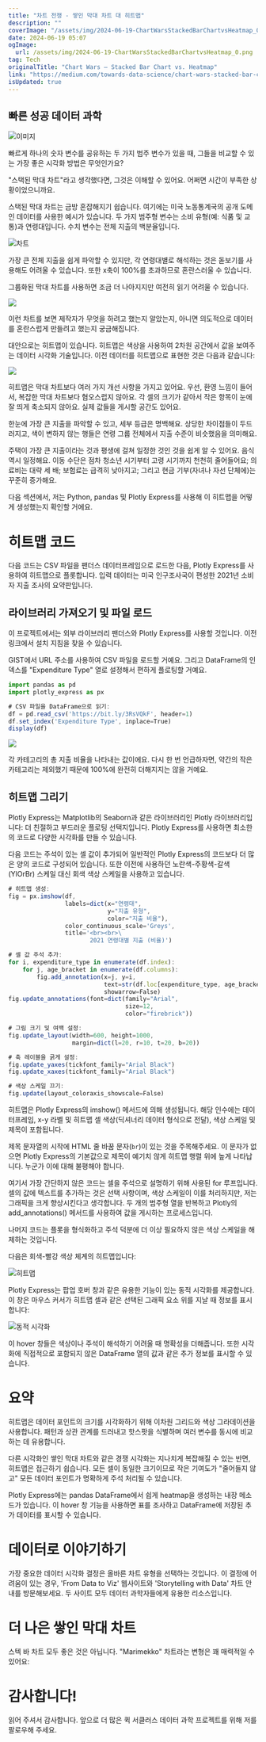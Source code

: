 ```yaml
---
title: "차트 전쟁 - 쌓인 막대 차트 대 히트맵"
description: ""
coverImage: "/assets/img/2024-06-19-ChartWarsStackedBarChartvsHeatmap_0.png"
date: 2024-06-19 05:07
ogImage:
  url: /assets/img/2024-06-19-ChartWarsStackedBarChartvsHeatmap_0.png
tag: Tech
originalTitle: "Chart Wars — Stacked Bar Chart vs. Heatmap"
link: "https://medium.com/towards-data-science/chart-wars-stacked-bar-chart-vs-heatmap-959423de6fee"
isUpdated: true
---
```


## 빠른 성공 데이터 과학

![이미지](/assets/img/2024-06-19-ChartWarsStackedBarChartvsHeatmap_0.png)

빠르게 하나의 숫자 변수를 공유하는 두 가지 범주 변수가 있을 때, 그들을 비교할 수 있는 가장 좋은 시각화 방법은 무엇인가요?

"스택된 막대 차트"라고 생각했다면, 그것은 이해할 수 있어요. 어쩌면 시간이 부족한 상황이었으니까요.

<div class="content-ad"></div>

스택된 막대 차트는 금방 혼잡해지기 쉽습니다. 여기에는 미국 노동통계국의 공개 도메인 데이터를 사용한 예시가 있습니다. 두 가지 범주형 변수는 소비 유형(예: 식품 및 교통)과 연령대입니다. 수치 변수는 전체 지출의 백분율입니다.

![차트](/assets/img/2024-06-19-ChartWarsStackedBarChartvsHeatmap_1.png)

가장 큰 전체 지출을 쉽게 파악할 수 있지만, 각 연령대별로 해석하는 것은 돋보기를 사용해도 어려울 수 있습니다. 또한 x축이 100%를 초과하므로 혼란스러울 수 있습니다.

그룹화된 막대 차트를 사용하면 조금 더 나아지지만 여전히 읽기 어려울 수 있습니다.

<div class="content-ad"></div>

<img src="/assets/img/2024-06-19-ChartWarsStackedBarChartvsHeatmap_2.png" />

이런 차트를 보면 제작자가 무엇을 하려고 했는지 알았는지, 아니면 의도적으로 데이터를 혼란스럽게 만들려고 했는지 궁금해집니다.

대안으로는 히트맵이 있습니다. 히트맵은 색상을 사용하여 2차원 공간에서 값을 보여주는 데이터 시각화 기술입니다. 이전 데이터를 히트맵으로 표현한 것은 다음과 같습니다:

<img src="/assets/img/2024-06-19-ChartWarsStackedBarChartvsHeatmap_3.png" />

<div class="content-ad"></div>

히트맵은 막대 차트보다 여러 가지 개선 사항을 가지고 있어요. 우선, 환영 느낌이 들어서, 복잡한 막대 차트보다 혐오스럽지 않아요. 각 셀의 크기가 같아서 작은 항목이 눈에 잘 띄게 축소되지 않아요. 실제 값들을 게시할 공간도 있어요.

한눈에 가장 큰 지출을 파악할 수 있고, 세부 등급은 명백해요. 상당한 차이점들이 두드러지고, 색이 변하지 않는 행들은 연령 그룹 전체에서 지출 수준이 비슷했음을 의미해요.

주택이 가장 큰 지출이라는 것과 평생에 걸쳐 일정한 것인 것을 쉽게 알 수 있어요. 음식 역시 일정해요. 이동 수단은 점차 청소년 시기부터 고령 시기까지 천천히 줄어들어요; 의료비는 대략 세 배; 보험료는 급격히 낮아지고; 그리고 현금 기부(자녀나 자선 단체에)는 꾸준히 증가해요.

다음 섹션에서, 저는 Python, pandas 및 Plotly Express를 사용해 이 히트맵을 어떻게 생성했는지 확인할 거에요.

<div class="content-ad"></div>

# 히트맵 코드

다음 코드는 CSV 파일을 팬더스 데이터프레임으로 로드한 다음, Plotly Express를 사용하여 히트맵으로 플롯합니다. 입력 데이터는 미국 인구조사국이 편성한 2021년 소비자 지출 조사의 요약판입니다.

## 라이브러리 가져오기 및 파일 로드

이 프로젝트에서는 외부 라이브러리 팬더스와 Plotly Express를 사용할 것입니다. 이전 링크에서 설치 지침을 찾을 수 있습니다.

<div class="content-ad"></div>

GIST에서 URL 주소를 사용하여 CSV 파일을 로드할 거예요. 그리고 DataFrame의 인덱스를 "Expenditure Type" 열로 설정해서 편하게 플로팅할 거예요.

```js
import pandas as pd
import plotly_express as px

# CSV 파일을 DataFrame으로 읽기:
df = pd.read_csv('https://bit.ly/3RsVQkF', header=1)
df.set_index('Expenditure Type', inplace=True)
display(df)
```

<img src="/assets/img/2024-06-19-ChartWarsStackedBarChartvsHeatmap_4.png" />

각 카테고리의 총 지출 비율을 나타내는 값이에요. 다시 한 번 언급하자면, 약간의 작은 카테고리는 제외했기 때문에 100%에 완전히 더해지지는 않을 거예요.

<div class="content-ad"></div>

## 히트맵 그리기

Plotly Express는 Matplotlib의 Seaborn과 같은 라이브러리인 Plotly 라이브러리입니다: 더 친절하고 부드러운 플로팅 선택지입니다. Plotly Express를 사용하면 최소한의 코드로 다양한 시각화를 만들 수 있습니다.

다음 코드는 주석이 있는 셀 값이 추가되어 일반적인 Plotly Express의 코드보다 더 많은 양의 코드로 구성되어 있습니다. 또한 이전에 사용하던 노란색-주황색-갈색 (YlOrBr) 스케일 대신 회색 색상 스케일을 사용하고 있습니다.

```js
# 히트맵 생성:
fig = px.imshow(df,
                labels=dict(x="연령대",
                            y="지출 유형",
                            color="지출 비율"),
                color_continuous_scale='Greys',
                title='<br><br>\
                       2021 연령대별 지출 (비율)')

# 셀 값 주석 추가:
for i, expenditure_type in enumerate(df.index):
    for j, age_bracket in enumerate(df.columns):
        fig.add_annotation(x=j, y=i,
                           text=str(df.loc[expenditure_type, age_bracket]),
                           showarrow=False)
fig.update_annotations(font=dict(family="Arial",
                                 size=12,
                                 color="firebrick"))

# 그림 크기 및 여백 설정:
fig.update_layout(width=600, height=1000,
                  margin=dict(l=20, r=10, t=20, b=20))

# 축 레이블을 굵게 설정:
fig.update_yaxes(tickfont_family="Arial Black")
fig.update_xaxes(tickfont_family="Arial Black")

# 색상 스케일 끄기:
fig.update(layout_coloraxis_showscale=False)
```

<div class="content-ad"></div>

히트맵은 Plotly Express의 imshow() 메서드에 의해 생성됩니다. 해당 인수에는 데이터프레임, x-y 라벨 및 히트맵 셀 색상(딕셔너리 데이터 형식으로 전달), 색상 스케일 및 제목이 포함됩니다.

제목 문자열의 시작에 HTML 줄 바꿈 문자(`br`)이 있는 것을 주목해주세요. 이 문자가 없으면 Plotly Express의 기본값으로 제목이 예기치 않게 히트맵 행렬 위에 높게 나타납니다. 누군가 이에 대해 불평해야 합니다.

여기서 가장 간단하지 않은 코드는 셀을 주석으로 설명하기 위해 사용된 for 루프입니다. 셀의 값에 텍스트를 추가하는 것은 선택 사항이며, 색상 스케일이 이를 처리하지만, 저는 그래픽을 크게 향상시킨다고 생각합니다. 두 개의 범주형 열을 반복하고 Plotly의 add_annotations() 메서드를 사용하여 값을 게시하는 프로세스입니다.

나머지 코드는 플롯을 형식화하고 주석 덕분에 더 이상 필요하지 않은 색상 스케일을 해제하는 것입니다.

<div class="content-ad"></div>

다음은 회색-빨강 색상 체계의 히트맵입니다:

![히트맵](/assets/img/2024-06-19-ChartWarsStackedBarChartvsHeatmap_5.png)

Plotly Express는 팝업 호버 창과 같은 유용한 기능이 있는 동적 시각화를 제공합니다. 이 창은 마우스 커서가 히트맵 셀과 같은 선택된 그래픽 요소 위를 지날 때 정보를 표시합니다:

![동적 시각화](/assets/img/2024-06-19-ChartWarsStackedBarChartvsHeatmap_6.png)

<div class="content-ad"></div>

이 hover 창들은 색상이나 주석이 해석하기 어려울 때 명확성을 더해줍니다. 또한 시각화에 직접적으로 포함되지 않은 DataFrame 열의 값과 같은 추가 정보를 표시할 수 있습니다.

# 요약

히트맵은 데이터 포인트의 크기를 시각화하기 위해 이차원 그리드와 색상 그라데이션을 사용합니다. 패턴과 상관 관계를 드러내고 핫스팟을 식별하며 여러 변수를 동시에 비교하는 데 유용합니다.

다른 시각화인 쌓인 막대 차트와 같은 경쟁 시각화는 지나치게 복잡해질 수 있는 반면, 히트맵은 접근하기 쉽습니다. 모든 셀이 동일한 크기이므로 작은 기여도가 "줄어들지 않고" 모든 데이터 포인트가 명확하게 주석 처리될 수 있습니다.

<div class="content-ad"></div>

Plotly Express에는 pandas DataFrame에서 쉽게 heatmap을 생성하는 내장 메소드가 있습니다. 이 hover 창 기능을 사용하면 표를 조사하고 DataFrame에 저장된 추가 데이터를 표시할 수 있습니다.

# 데이터로 이야기하기

가장 중요한 데이터 시각화 결정은 올바른 차트 유형을 선택하는 것입니다. 이 결정에 어려움이 있는 경우, 'From Data to Viz' 웹사이트와 'Storytelling with Data' 차트 안내를 방문해보세요. 두 사이트 모두 데이터 과학자들에게 유용한 리소스입니다.

# 더 나은 쌓인 막대 차트

<div class="content-ad"></div>

스텍 바 차트 모두 좋은 것은 아닙니다. "Marimekko" 차트라는 변형은 꽤 매력적일 수 있어요:

# 감사합니다!

읽어 주셔서 감사합니다. 앞으로 더 많은 퀵 서클러스 데이터 과학 프로젝트를 위해 저를 팔로우해 주세요.
